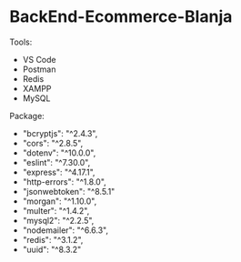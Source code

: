 # BackEnd-Ecommerce-Blanja

Tools:
- VS Code
- Postman
- Redis
- XAMPP
- MySQL

Package:
   - "bcryptjs": "^2.4.3",
   - "cors": "^2.8.5",
   - "dotenv": "^10.0.0",
   - "eslint": "^7.30.0",
   - "express": "^4.17.1",
   - "http-errors": "^1.8.0",
   - "jsonwebtoken": "^8.5.1"
   - "morgan": "^1.10.0",
   - "multer": "^1.4.2",
   - "mysql2": "^2.2.5",
   - "nodemailer": "^6.6.3",
   - "redis": "^3.1.2",
   - "uuid": "^8.3.2"
